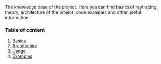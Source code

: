 The knowledge base of the project. Here you can find basics of raytracing theory, architecture of the project, code examples and other useful information.

### Table of content

1. [Basics](/knowledge#basics)
2. [Architecture](/knowledge#architecture)
3. [Usage](/knowledge#usage)
4. [Examples](/knowledge#examples)
